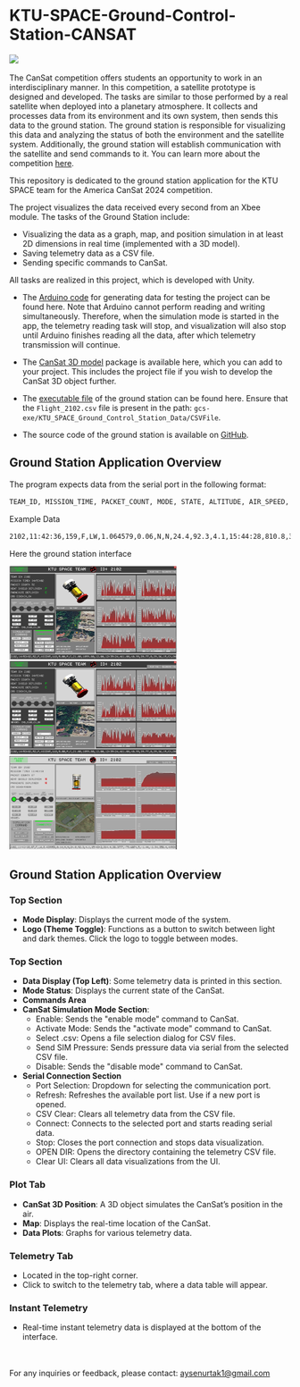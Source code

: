 # KTU-SPACE-Ground-Control-Station-CANSAT

<img src="https://github.com/rai-shi/KTU-SPACE-Ground-Control-Station-CANSAT/blob/main/ui.gif?raw=true">

The CanSat competition offers students an opportunity to work in an interdisciplinary manner. In this competition, a satellite prototype is designed and developed. The tasks are similar to those performed by a real satellite when deployed into a planetary atmosphere. It collects and processes data from its environment and its own system, then sends this data to the ground station. The ground station is responsible for visualizing this data and analyzing the status of both the environment and the satellite system. Additionally, the ground station will establish communication with the satellite and send commands to it. You can learn more about the competition [here](https://www.cansatcompetition.com/).

This repository is dedicated to the ground station application for the KTU SPACE team for the America CanSat 2024 competition.

The project visualizes the data received every second from an Xbee module. The tasks of the Ground Station include:

- Visualizing the data as a graph, map, and position simulation in at least 2D dimensions in real time (implemented with a 3D model).
- Saving telemetry data as a CSV file.
- Sending specific commands to CanSat.

All tasks are realized in this project, which is developed with Unity.

- The [Arduino code](https://github.com/rai-shi/KTU-SPACE-Ground-Control-Station-CANSAT/tree/main/cansat-arduino/) for generating data for testing the project can be found here. Note that Arduino cannot perform reading and writing simultaneously. Therefore, when the simulation mode is started in the app, the telemetry reading task will stop, and visualization will also stop until Arduino finishes reading all the data, after which telemetry transmission will continue.

- The [CanSat 3D model](https://github.com/rai-shi/KTU-SPACE-Ground-Control-Station-CANSAT/tree/main/model-sattelite-3d/) package is available here, which you can add to your project. This includes the project file if you wish to develop the CanSat 3D object further.

- The [executable file](https://github.com/rai-shi/KTU-SPACE-Ground-Control-Station-CANSAT/tree/main/gcs-exe) of the ground station can be found here. Ensure that the `Flight_2102.csv` file is present in the path: `gcs-exe/KTU_SPACE_Ground_Control_Station_Data/CSVFile`.

- The source code of the ground station is available on [GitHub](https://github.com/rai-shi/KTU_SPACE-Ground-Control-Station).

## Ground Station Application Overview

The program expects data from the serial port in the following format:
```bash
TEAM_ID, MISSION_TIME, PACKET_COUNT, MODE, STATE, ALTITUDE, AIR_SPEED, HS_DEPLOYED, PC_DEPLOYED, TEMPERATURE, VOLTAGE, PRESSURE, GPS_TIME, GPS_ALTITUDE, GPS_LATITUDE, GPS_LONGITUDE, GPS_SATS, TILT_X, TILT_Y, ROT_Z, CMD_ECHO [,,OPTIONAL_DATA]
```
Example Data
```bash
2102,11:42:36,159,F,LW,1.064579,0.06,N,N,24.4,92.3,4.1,15:44:28,810.8,38.3777,-79.6075,6,1.50,15.69,80.7,BCNOFF
```


Here the ground station interface

<div>
  <img src="https://github.com/rai-shi/KTU-SPACE-Ground-Control-Station-CANSAT/blob/main/ui.png?raw=true" alt="dark theme-1" width="300" style="display: inline-block; margin-right: 10px;">
  <img src="https://github.com/rai-shi/KTU-SPACE-Ground-Control-Station-CANSAT/blob/main/ui.png?raw=true" alt="dark theme-2" width="300"style="display: inline-block; margin-right: 10px;">
  <img src="https://github.com/rai-shi/KTU-SPACE-Ground-Control-Station-CANSAT/blob/main/ui3.png?raw=true" alt="light theme" width="300" style="display: inline-block;">
</div>


## Ground Station Application Overview
### Top Section
- **Mode Display**: Displays the current mode of the system.
- **Logo (Theme Toggle)**: Functions as a button to switch between light and dark themes. Click the logo to toggle between modes.

### Top Section
- **Data Display (Top Left)**: Some telemetry data is printed in this section.
- **Mode Status**: Displays the current state of the CanSat.
- **Commands Area**
- **CanSat Simulation Mode Section**:
  - Enable: Sends the "enable mode" command to CanSat.
  - Activate Mode: Sends the "activate mode" command to CanSat.
  - Select .csv: Opens a file selection dialog for CSV files.
  - Send SIM Pressure: Sends pressure data via serial from the selected CSV file.
  - Disable: Sends the "disable mode" command to CanSat.
- **Serial Connection Section**
  - Port Selection: Dropdown for selecting the communication port.
  - Refresh: Refreshes the available port list. Use if a new port is opened.
  - CSV Clear: Clears all telemetry data from the CSV file.
  - Connect: Connects to the selected port and starts reading serial data.
  - Stop: Closes the port connection and stops data visualization.
  - OPEN DIR: Opens the directory containing the telemetry CSV file.
  - Clear UI: Clears all data visualizations from the UI.

### Plot Tab
- **CanSat 3D Position**: A 3D object simulates the CanSat’s position in the air.
- **Map**: Displays the real-time location of the CanSat.
- **Data Plots**: Graphs for various telemetry data.
### Telemetry Tab
  - Located in the top-right corner.
  - Click to switch to the telemetry tab, where a data table will appear.
### Instant Telemetry
  - Real-time instant telemetry data is displayed at the bottom of the interface.

<br /><br />
For any inquiries or feedback, please contact: aysenurtak1@gmail.com

